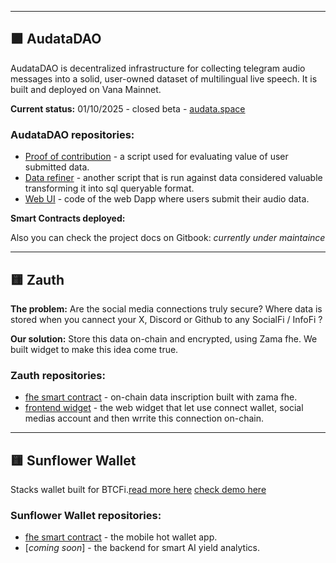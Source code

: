 
---
<div align="left">

## 🟪 AudataDAO

AudataDAO is decentralized infrastructure for collecting telegram audio messages into a solid, user-owned dataset of multilingual live speech. It is built and deployed on Vana Mainnet. 

__Current status:__ 01/10/2025 - closed beta - [audata.space](https://audata.space)
  
### AudataDAO repositories:
- [Proof of contribution](https://github.com/Audata-DAO/proof) - a script used for evaluating value of user submitted data.
- [Data refiner](https://github.com/Audata-DAO/data-refiner) - another script that is run against data considered valuable transforming it into sql queryable format. 
- [Web UI](https://github.com/Audata-DAO/dlp-ui-audata) - code of the web Dapp where users submit their audio data.

__Smart Contracts deployed:__

Also you can check the project docs on Gitbook: _currently under maintaince_ 

---
<div align="left">

## 🟨 Zauth

__The problem:__ Are the social media connections truly secure? Where data is stored when you cannect your X, Discord or Github to any SocialFi / InfoFi ? 

__Our solution:__ Store this data on-chain and encrypted, using Zama fhe. We built widget to make this idea come true.
  
### Zauth repositories:
- [fhe smart contract](https://github.com/cape4labs/zauth_smart_contract_fhe) - on-chain data inscription built with zama fhe. 
- [frontend widget](https://github.com/cape4labs/zauth_frontend) - the web widget that let use connect wallet, social medias account and then wrrite this connection on-chain.

---
<div align="left">

## 🟨 Sunflower Wallet

Stacks wallet built for BTCFi.[read more here](https://medium.com/@no__hive/defi-lacks-fine-mobile-ui-ux-whoever-changes-it-wins-71274f07ceac) [check demo here](medium.com/@no__hive/sunflower-wallet-demo-d22dec9283a0])
  
### Sunflower Wallet repositories:

- [fhe smart contract](https://github.com/cape4labs/sunflower_wallet_app) - the mobile hot wallet app.
- [_coming soon_] - the backend for smart AI yield analytics.

